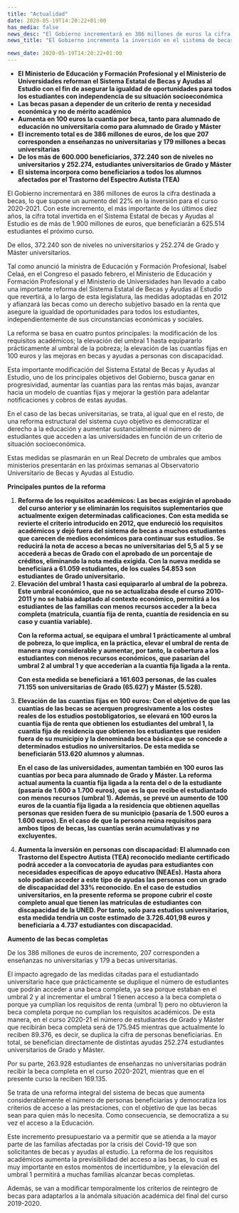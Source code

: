 ```yaml
---
title: "Actualidad"
date: 2020-05-19T14:20:22+01:00
has_media: false
news_desc: "El Gobierno incrementará en 386 millones de euros la cifra destinada a becas, lo que supone un aumento del 22% en la inversión para el curso 2020-2021. Con este incremento, el más importante de los últimos diez años, la cifra total invertida en el Sistema Estatal de becas y Ayudas al Estudio es de más de 1.900 millones de euros, que beneficiarán a 625.514 estudiantes el próximo curso."
news_title: "El Gobierno incrementa la inversión en el sistema de becas en un 22% hasta alcanzar 1.900 millones de euros para más de 600.000 beneficiarios el próximo curso 2020-2021"

news_date: 2020-05-19T14:20:22+01:00
---
```

<ul>
<li><b>El Ministerio de Educaci&oacute;n y Formaci&oacute;n Profesional y el Ministerio de Universidades reforman el Sistema Estatal de Becas y Ayudas al Estudio con el fin de asegurar la igualdad de oportunidades para todos los estudiantes con independencia de su situaci&oacute;n socioecon&oacute;mica</b></li>
<li><b>Las becas pasan a depender de un criterio de renta y necesidad econ&oacute;mica y no de m&eacute;rito acad&eacute;mico</b></li>
<li><b>Aumenta en 100 euros la cuant&iacute;a por beca, tanto para alumnado de educaci&oacute;n no universitaria como para alumnado de Grado y M&aacute;ster</b></li>
<li><b>El incremento total es de 386 millones de euros, de los que 207 corresponden a ense&ntilde;anzas no universitarias y 179 millones a becas universitarias</b></li>
<li><b>De los m&aacute;s de 600.000 beneficiarios, 372.240 son de niveles no universitarios y 252.274, estudiantes universitarios de Grado y M&aacute;ster</b></li>
<li><b>El sistema incorpora como beneficiarios a todos los alumnos afectados por el Trastorno del Espectro Autista (TEA)</b></li>
</ul>
<p>El Gobierno incrementar&aacute; en 386 millones de euros la cifra destinada a becas, lo que supone un aumento del 22% en la inversi&oacute;n para el curso 2020-2021. Con este incremento, el m&aacute;s importante de los &uacute;ltimos diez a&ntilde;os, la cifra total invertida en el Sistema Estatal de becas y Ayudas al Estudio es de m&aacute;s de 1.900 millones de euros, que beneficiar&aacute;n a 625.514 estudiantes el pr&oacute;ximo curso.</p>
<p>De ellos, 372.240 son de niveles no universitarios y 252.274 de Grado y M&aacute;ster universitarios.</p>
<p>Tal como anunci&oacute; la ministra de Educaci&oacute;n y Formaci&oacute;n Profesional, Isabel Cela&aacute;, en el Congreso el pasado febrero, el Ministerio de Educaci&oacute;n y Formaci&oacute;n Profesional y el Ministerio de Universidades han llevado a cabo una importante reforma del Sistema Estatal de Becas y Ayudas al Estudio que revertir&aacute;, a lo largo de esta legislatura, las medidas adoptadas en 2012 y afianzar&aacute; las becas como un derecho subjetivo basado en la renta que asegure la igualdad de oportunidades para todos los estudiantes, independientemente de sus circunstancias econ&oacute;micas y sociales.</p>
<p>La reforma se basa en cuatro puntos principales: la modificaci&oacute;n de los requisitos acad&eacute;micos; la elevaci&oacute;n del umbral 1 hasta equipararlo pr&aacute;cticamente al umbral de la pobreza; la elevaci&oacute;n de las cuant&iacute;as fijas en 100 euros y las mejoras en becas y ayudas a personas con discapacidad.</p>
<p>Esta importante modificaci&oacute;n del Sistema Estatal de Becas y Ayudas al Estudio, uno de los principales objetivos del Gobierno, busca ganar en progresividad, aumentar las cuant&iacute;as para las rentas m&aacute;s bajas, avanzar hacia un modelo de cuant&iacute;as fijas y mejorar la gesti&oacute;n para adelantar notificaciones y cobros de estas ayudas.</p>
<p>En el caso de las becas universitarias, se trata, al igual que en el resto, de una reforma estructural del sistema cuyo objetivo es democratizar el derecho a la educaci&oacute;n y aumentar sustancialmente el n&uacute;mero de estudiantes que acceden a las universidades en funci&oacute;n de un criterio de situaci&oacute;n socioecon&oacute;mica.</p>
<p>Estas medidas se plasmar&aacute;n en un Real Decreto de umbrales que ambos ministerios presentar&aacute;n en las pr&oacute;ximas semanas al Observatorio Universitario de Becas y Ayudas al Estudio.</p>
<p><b>Principales puntos de la reforma</b></p>
<ol>
<li><b>Reforma de los requisitos acad&eacute;micos: Las becas exigir&aacute;n el aprobado del curso anterior y se eliminar&aacute;n los requisitos suplementarios que actualmente exigen determinadas calificaciones. Con esta medida se revierte el criterio introducido en 2012, que endureci&oacute; los requisitos acad&eacute;micos y dej&oacute; fuera del sistema de becas a muchos estudiantes que carecen de medios econ&oacute;micos para continuar sus estudios. Se reducir&aacute; la nota de acceso a becas no universitarias del 5,5 al 5 y se acceder&aacute; a becas de Grado con el aprobado de un porcentaje de cr&eacute;ditos, eliminando la nota media exigida. Con la nueva medida se beneficiar&aacute; a 61.059 estudiantes, de los cuales 54.853 son estudiantes de Grado universitario.</b></li>
<li><b>Elevaci&oacute;n del umbral 1 hasta casi equipararlo al umbral de la pobreza. Este umbral econ&oacute;mico, que no se actualizaba desde el curso 2010‐2011 y no se hab&iacute;a adaptado al contexto econ&oacute;mico, permitir&aacute; a los estudiantes de las familias con menos recursos acceder a la beca completa (matr&iacute;cula, cuant&iacute;a fija de renta, cuant&iacute;a de residencia en su caso y cuant&iacute;a variable).
<p>Con&nbsp;la reforma actual, se equipara el umbral 1 pr&aacute;cticamente al umbral de pobreza, lo que implica, en la pr&aacute;ctica, elevar el umbral de renta de manera muy considerable y aumentar, por tanto, la cobertura a los estudiantes con menos recursos econ&oacute;micos, que pasar&iacute;an del umbral 2 al umbral 1 y que acceder&iacute;an a la cuant&iacute;a fija ligada a la renta.</p>
<p>Con esta medida se beneficiar&aacute; a 161.603 personas, de las cuales 71.155 son universitarias de Grado (65.627) y M&aacute;ster (5.528).</p>
</b></li>
<li><b>Elevaci&oacute;n de las cuant&iacute;as fijas en 100 euros: Con el objetivo de que las cuant&iacute;as de las becas se acerquen progresivamente a los costes reales de los estudios postobligatorios, se elevar&aacute; en 100 euros la cuant&iacute;a fija de renta que obtienen los estudiantes del umbral 1, la cuant&iacute;a fija de residencia que obtienen los estudiantes que residen fuera de su municipio y la denominada beca b&aacute;sica que se concede a determinados estudios no universitarios. De esta medida se beneficiar&aacute;n 513.620 alumnos y alumnas.
<p>En el caso de las universidades, aumentan tambi&eacute;n en 100 euros las cuant&iacute;as por beca para alumnado de Grado y M&aacute;ster. La reforma actual aumenta la cuant&iacute;a fija ligada a la renta del o de la estudiante (pasar&iacute;a de 1.600 a 1.700 euros), que es la que recibe el estudiantado con menos recursos (umbral 1). Adem&aacute;s, se prev&eacute; un aumento de 100 euros de la cuant&iacute;a fija ligada a la residencia que obtienen aquellas personas que residen fuera de su municipio (pasar&iacute;a de 1.500 euros a 1.600 euros). En el caso de que la persona re&uacute;na requisitos para ambos tipos de becas, las cuant&iacute;as ser&aacute;n acumulativas y no excluyentes.</p>
</b></li>
<li><b>Aumenta la inversi&oacute;n en personas con discapacidad: El alumnado con Trastorno del Espectro Autista (TEA) reconocido mediante certificado podr&aacute; acceder a la convocatoria de ayudas para estudiantes con necesidades espec&iacute;ficas de apoyo educativo (NEAEs). Hasta ahora solo pod&iacute;an acceder a este tipo de ayudas las personas con un grado de discapacidad del 33% reconocido. En el caso de estudios universitarios, en la presente reforma se propone cubrir el coste completo anual que tienen las matr&iacute;culas de estudiantes con discapacidad de la UNED. Por tanto, solo para estudios universitarios, esta medida tendr&iacute;a un coste estimado de 3.726.401,98 euros y beneficiar&iacute;a a 4.737 estudiantes con discapacidad.</b></li>
</ol>
<p><b>Aumento de las becas completas</b></p>
<p>De los 386 millones de euros de incremento, 207 corresponden a ense&ntilde;anzas no universitarias y 179 a becas universitarias.</p>
<p>El impacto agregado de las medidas citadas para el estudiantado universitario hace que pr&aacute;cticamente se duplique el n&uacute;mero de estudiantes que podr&aacute;n acceder a una beca completa, ya sea porque estaban en el umbral 2 y al incrementar el umbral 1 tienen acceso a la beca completa o porque ya cumpl&iacute;an los requisitos de renta (umbral 1) pero no obtuvieron la beca completa porque no cumpl&iacute;an los requisitos acad&eacute;micos. De esta manera, en el curso 2020-21 el n&uacute;mero de estudiantes de Grado y M&aacute;ster que recibir&aacute;n beca completa ser&aacute; de 175.945 mientras que actualmente lo reciben 89.376, es decir, se duplica la cifra de personas beneficiarias. En total, se benefician directamente de distintas ayudas 252.274 estudiantes universitarios de Grado y M&aacute;ster.</p>
<p>Por su parte, 263.928 estudiantes de ense&ntilde;anzas no universitarias podr&aacute;n recibir la beca completa en el curso 2020-2021, mientras que en el presente curso la reciben 169.135.</p>
<p>Se trata de una reforma integral del sistema de becas que aumenta considerablemente el n&uacute;mero de personas beneficiarias y democratiza los criterios de acceso a las prestaciones, con el objetivo de que las becas sean para quien m&aacute;s lo necesita. Como consecuencia, se democratiza a su vez el acceso a la Educaci&oacute;n.</p>
<p>Este incremento presupuestario va a permitir que se atienda a la mayor parte de las familias afectadas por la crisis del Covid-19 que son solicitantes de becas y ayudas al estudio. La reforma de los requisitos acad&eacute;micos aumenta la previsibilidad del acceso a las becas, lo cual es muy importante en estos momentos de incertidumbre, y la elevaci&oacute;n del umbral 1 permitir&aacute; a muchas familias alcanzar becas completas.</p>
<p>Adem&aacute;s, se van a modificar temporalmente los criterios de reintegro de becas para adaptarlos a la an&oacute;mala situaci&oacute;n acad&eacute;mica del final del curso 2019-2020.</p>